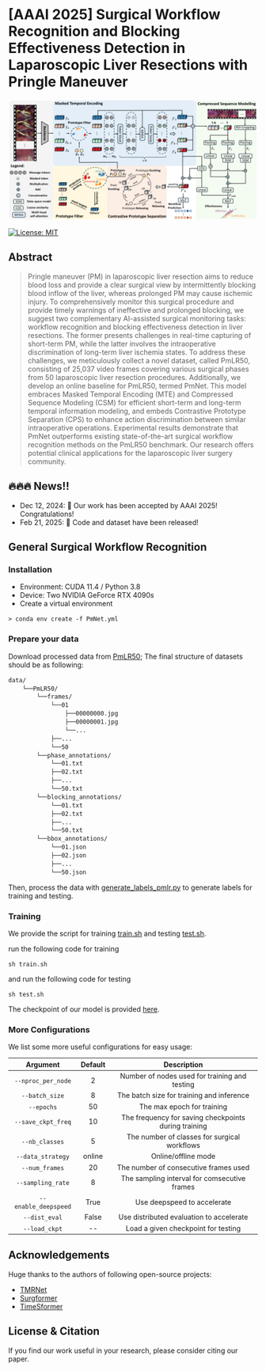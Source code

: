 # [AAAI 2025] Surgical Workflow Recognition and Blocking Effectiveness Detection in Laparoscopic Liver Resections with Pringle Maneuver

<div align=center>
<img src="assets/Pipeline.png">
</div>

[![License: MIT](https://img.shields.io/badge/License-MIT-green.svg)](https://opensource.org/licenses/MIT)

## Abstract

> Pringle maneuver (PM) in laparoscopic liver resection aims to reduce blood loss and provide a clear surgical view by intermittently blocking blood inflow of the liver, whereas prolonged PM may cause ischemic injury. To comprehensively monitor this surgical procedure and provide timely warnings of ineffective and prolonged blocking, we suggest two complementary AI-assisted surgical monitoring tasks: workflow recognition and blocking effectiveness detection in liver resections. The former presents challenges in real-time capturing of short-term PM, while the latter involves the intraoperative discrimination of long-term liver ischemia states. To address these challenges, we meticulously collect a novel dataset, called PmLR50, consisting of 25,037 video frames covering various surgical phases from 50 laparoscopic liver resection procedures. Additionally, we develop an online baseline for PmLR50, termed PmNet. This model embraces Masked Temporal Encoding (MTE) and Compressed Sequence Modeling (CSM) for efficient short-term and long-term temporal information modeling, and embeds Contrastive Prototype Separation (CPS) to enhance action discrimination between similar intraoperative operations. Experimental results demonstrate that PmNet outperforms existing state-of-the-art surgical workflow recognition methods on the PmLR50 benchmark. Our research offers potential clinical applications for the laparoscopic liver surgery community.


## 🔥🔥🔥 News!!
* Dec 12, 2024: 🤗 Our work has been accepted by AAAI 2025! Congratulations!
* Feb 21, 2025: 🚀 Code and dataset have been released!


## General Surgical Workflow Recognition
### Installation
* Environment: CUDA 11.4 / Python 3.8
* Device: Two NVIDIA GeForce RTX 4090s
* Create a virtual environment
```shell
> conda env create -f PmNet.yml
```
### Prepare your data
Download processed data from [PmLR50](https://docs.google.com/forms/d/e/1FAIpQLSf33G5mdwXeqwabfbXnEboMpj48iCNlQBAY_up4kLuZiqCPUQ/viewform?usp=dialog);
The final structure of datasets should be as following:

```bash
data/
    └──PmLR50/
        └──frames/
            └──01
                ├──00000000.jpg
                ├──00000001.jpg
                └──...
            ├──...    
            └──50
        └──phase_annotations/
            └──01.txt
            ├──02.txt
            ├──...
            └──50.txt
        └──blocking_annotations/
            └──01.txt
            ├──02.txt
            ├──...
            └──50.txt
        └──bbox_annotations/
            └──01.json
            ├──02.json
            ├──...
            └──50.json
```
Then, process the data with [generate_labels_pmlr.py]([https://github.com/RascalGdd/PmNet/blob/main/train.sh](https://github.com/RascalGdd/PmNet/blob/main/datasets/data_preprosses/generate_labels_pmlr.py)) to generate labels for training and testing.

### Training
We provide the script for training [train.sh](https://github.com/RascalGdd/PmNet/blob/main/train.sh) and testing [test.sh](https://github.com/RascalGdd/PmNet/blob/main/test.sh).

run the following code for training

```shell
sh train.sh
```
and run the following code for testing

```shell
sh test.sh
```
The checkpoint of our model is provided [here](https://mycuhk-my.sharepoint.com/:u:/g/personal/1155229775_link_cuhk_edu_hk/EZVHcTmQBY1Mv1zTSLEtu0cBKTA7zTNURaG65gWWloqFmg?e=Zudo2X).

### More Configurations

We list some more useful configurations for easy usage:

|        Argument        |  Default  |                Description                |
|:----------------------:|:---------:|:-----------------------------------------:|
|  `--nproc_per_node`   |  2  |    Number of nodes used for training and testing    |
|       `--batch_size`       |   8    |   The batch size for training and inference   |
|     `--epochs`     | 50  |      The max epoch for training      |
|    `--save_ckpt_freq`    |    10    |     The frequency for saving checkpoints during training     |
|    `--nb_classes`     |    5     |     The number of classes for surgical workflows      |
| `--data_strategy` |    online    |    Online/offline mode       |
|     `--num_frames`     |    20    | The number of consecutive frames used  |
|     `--sampling_rate`   |    8  | The sampling interval for comsecutive frames |
|        `--enable_deepspeed`        |    True  |   Use deepspeed to accelerate  |
|  `--dist_eval`   |   False   |    Use distributed evaluation to accelerate    |
|  `--load_ckpt`   |   --   |    Load a given checkpoint for testing    |

## Acknowledgements
Huge thanks to the authors of following open-source projects:
- [TMRNet](https://github.com/YuemingJin/TMRNet)
- [Surgformer](https://github.com/isyangshu/Surgformer/)
- [TimeSformer](https://github.com/facebookresearch/TimeSformer)

## License & Citation 
If you find our work useful in your research, please consider citing our paper.
